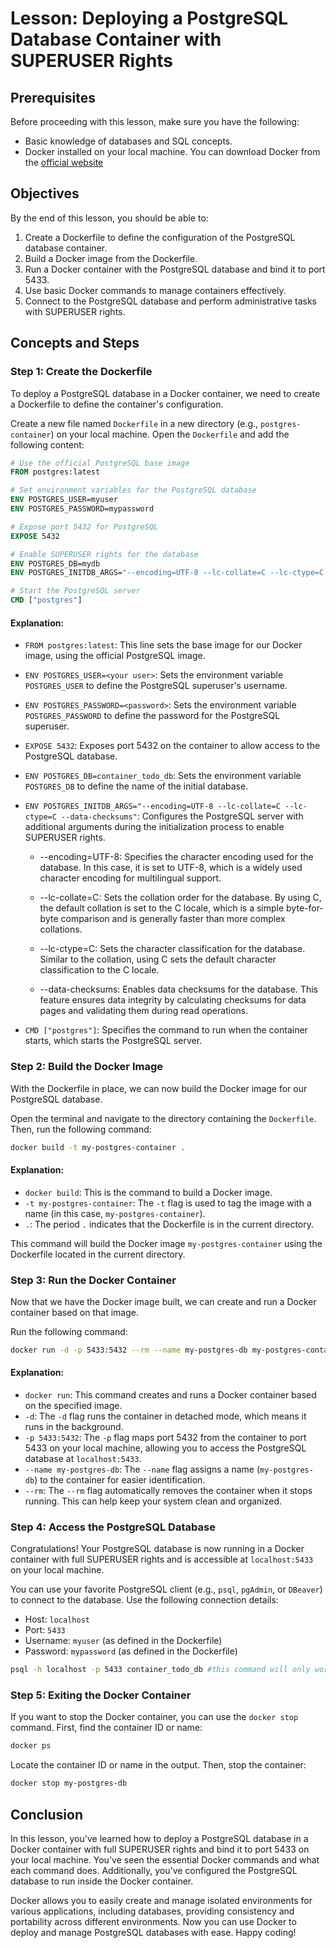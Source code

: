 # Lesson: Deploying a PostgreSQL Database Container with SUPERUSER Rights

## Prerequisites

Before proceeding with this lesson, make sure you have the following:

- Basic knowledge of databases and SQL concepts.
- Docker installed on your local machine. You can download Docker from the [official website](https://www.docker.com/get-started)

## Objectives

By the end of this lesson, you should be able to:

1. Create a Dockerfile to define the configuration of the PostgreSQL database container.
2. Build a Docker image from the Dockerfile.
3. Run a Docker container with the PostgreSQL database and bind it to port 5433.
4. Use basic Docker commands to manage containers effectively.
5. Connect to the PostgreSQL database and perform administrative tasks with SUPERUSER rights.

## Concepts and Steps

### Step 1: Create the Dockerfile

To deploy a PostgreSQL database in a Docker container, we need to create a Dockerfile to define the container's configuration.

Create a new file named `Dockerfile` in a new directory (e.g., `postgres-container`) on your local machine. Open the `Dockerfile` and add the following content:

```Dockerfile
# Use the official PostgreSQL base image
FROM postgres:latest

# Set environment variables for the PostgreSQL database
ENV POSTGRES_USER=myuser
ENV POSTGRES_PASSWORD=mypassword

# Expose port 5432 for PostgreSQL
EXPOSE 5432

# Enable SUPERUSER rights for the database
ENV POSTGRES_DB=mydb
ENV POSTGRES_INITDB_ARGS="--encoding=UTF-8 --lc-collate=C --lc-ctype=C --data-checksums"

# Start the PostgreSQL server
CMD ["postgres"]
```

#### Explanation:

- `FROM postgres:latest`: This line sets the base image for our Docker image, using the official PostgreSQL image.

- `ENV POSTGRES_USER=<your user>`: Sets the environment variable `POSTGRES_USER` to define the PostgreSQL superuser's username.

- `ENV POSTGRES_PASSWORD=<password>`: Sets the environment variable `POSTGRES_PASSWORD` to define the password for the PostgreSQL superuser.

- `EXPOSE 5432`: Exposes port 5432 on the container to allow access to the PostgreSQL database.

- `ENV POSTGRES_DB=container_todo_db`: Sets the environment variable `POSTGRES_DB` to define the name of the initial database.

- `ENV POSTGRES_INITDB_ARGS="--encoding=UTF-8 --lc-collate=C --lc-ctype=C --data-checksums"`: Configures the PostgreSQL server with additional arguments during the initialization process to enable SUPERUSER rights.

  - --encoding=UTF-8: Specifies the character encoding used for the database. In this case, it is set to UTF-8, which is a widely used character encoding for multilingual support.

  - --lc-collate=C: Sets the collation order for the database. By using C, the default collation is set to the C locale, which is a simple byte-for-byte comparison and is generally faster than more complex collations.

  - --lc-ctype=C: Sets the character classification for the database. Similar to the collation, using C sets the default character classification to the C locale.

  - --data-checksums: Enables data checksums for the database. This feature ensures data integrity by calculating checksums for data pages and validating them during read operations.

- `CMD ["postgres"]`: Specifies the command to run when the container starts, which starts the PostgreSQL server.

### Step 2: Build the Docker Image

With the Dockerfile in place, we can now build the Docker image for our PostgreSQL database.

Open the terminal and navigate to the directory containing the `Dockerfile`. Then, run the following command:

```bash
docker build -t my-postgres-container .
```

#### Explanation:

- `docker build`: This is the command to build a Docker image.
- `-t my-postgres-container`: The `-t` flag is used to tag the image with a name (in this case, `my-postgres-container`).
- `.`: The period `.` indicates that the Dockerfile is in the current directory.

This command will build the Docker image `my-postgres-container` using the Dockerfile located in the current directory.

### Step 3: Run the Docker Container

Now that we have the Docker image built, we can create and run a Docker container based on that image.

Run the following command:

```bash
docker run -d -p 5433:5432 --rm --name my-postgres-db my-postgres-container
```

#### Explanation:

- `docker run`: This command creates and runs a Docker container based on the specified image.
- `-d`: The `-d` flag runs the container in detached mode, which means it runs in the background.
- `-p 5433:5432`: The `-p` flag maps port 5432 from the container to port 5433 on your local machine, allowing you to access the PostgreSQL database at `localhost:5433`.
- `--name my-postgres-db`: The `--name` flag assigns a name (`my-postgres-db`) to the container for easier identification.
- `--rm`: The `--rm` flag automatically removes the container when it stops running. This can help keep your system clean and organized.

### Step 4: Access the PostgreSQL Database

Congratulations! Your PostgreSQL database is now running in a Docker container with full SUPERUSER rights and is accessible at `localhost:5433` on your local machine.

You can use your favorite PostgreSQL client (e.g., `psql`, `pgAdmin`, or `DBeaver`) to connect to the database. Use the following connection details:

- Host: `localhost`
- Port: `5433`
- Username: `myuser` (as defined in the Dockerfile)
- Password: `mypassword` (as defined in the Dockerfile)

```bash
psql -h localhost -p 5433 container_todo_db #this command will only work if the username matches the username in your shell
```

### Step 5: Exiting the Docker Container

If you want to stop the Docker container, you can use the `docker stop` command. First, find the container ID or name:

```bash
docker ps
```

Locate the container ID or name in the output. Then, stop the container:

```bash
docker stop my-postgres-db
```

## Conclusion

In this lesson, you've learned how to deploy a PostgreSQL database in a Docker container with full SUPERUSER rights and bind it to port 5433 on your local machine. You've seen the essential Docker commands and what each command does. Additionally, you've configured the PostgreSQL database to run inside the Docker container.

Docker allows you to easily create and manage isolated environments for various applications, including databases, providing consistency and portability across different environments. Now you can use Docker to deploy and manage PostgreSQL databases with ease. Happy coding!

